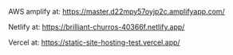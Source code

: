 AWS amplify at:
https://master.d22mpy57oyjp2c.amplifyapp.com/

Netlify at:
https://brilliant-churros-40366f.netlify.app/

Vercel at:
https://static-site-hosting-test.vercel.app/
